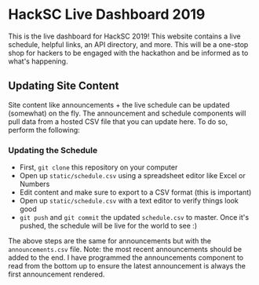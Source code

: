 # HackSC Live Dashboard 2019

This is the live dashboard for HackSC 2019! This website contains a live schedule, helpful links, an API directory, and more. This will be a one-stop shop for hackers to be engaged with the hackathon and be informed as to what's happening.

## Updating Site Content

Site content like announcements + the live schedule can be updated (somewhat) on the fly. The announcement and schedule components will pull data from a hosted CSV file that you can update here. To do so, perform the following:

### Updating the Schedule

* First, `git clone` this repository on your computer
* Open up `static/schedule.csv` using a spreadsheet editor like Excel or Numbers
* Edit content and make sure to export to a CSV format (this is important)
* Open up `static/schedule.csv` with a text editor to verify things look good
* `git push` and `git commit` the updated `schedule.csv` to master. Once it's pushed, the schedule will be live for the world to see :)

The above steps are the same for announcements but with the `announcements.csv` file. Note: the most recent announcements should be added to the end. I have programmed the announcements component to read from the bottom up to ensure the latest announcement is always the first announcement rendered.
